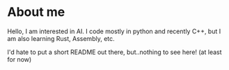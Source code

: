 # About me

Hello, I am interested in AI. I code mostly in python and recently C++, but I am also learning Rust, Assembly, etc.

I'd hate to put a short README out there, but..nothing to see here! (at least for now)
